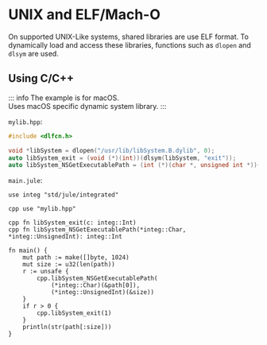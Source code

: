 # UNIX and ELF/Mach-O

On supported UNIX-Like systems, shared libraries are use ELF format. To dynamically load and access these libraries, functions such as `dlopen` and `dlsym` are used.

## Using C/C++

::: info
The example is for macOS.\
Uses macOS specific dynamic system library.
:::

`mylib.hpp`:
```cpp
#include <dlfcn.h>

void *libSystem = dlopen("/usr/lib/libSystem.B.dylib", 0);
auto libSystem_exit = (void (*)(int))(dlsym(libSystem, "exit"));
auto libSystem_NSGetExecutablePath = (int (*)(char *, unsigned int *))(dlsym(libSystem, "_NSGetExecutablePath"));
```

`main.jule`:
```jule
use integ "std/jule/integrated"

cpp use "mylib.hpp"

cpp fn libSystem_exit(c: integ::Int)
cpp fn libSystem_NSGetExecutablePath(*integ::Char, *integ::UnsignedInt): integ::Int

fn main() {
	mut path := make([]byte, 1024)
	mut size := u32(len(path))
	r := unsafe {
		cpp.libSystem_NSGetExecutablePath(
			(*integ::Char)(&path[0]),
			(*integ::UnsignedInt)(&size))
	}
	if r > 0 {
		cpp.libSystem_exit(1)
	}
	println(str(path[:size]))
}
```